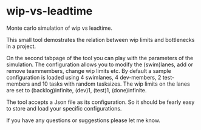 # wip-vs-leadtime
Monte carlo simulation of wip vs leadtime.

This small tool demostrates the relation between wip limits and bottlenecks in a project.

On the second tabpage of the tool you can play with the parameters of the simulation.
The configuration allows you to modify the (swim)lanes, add or remove teammembers, change wip limits etc.
By default a sample configuration is loaded using 4 swimlanes, 4 dev-members, 2 test-members and 10 tasks with random tasksizes. The wip limits on the lanes are set to (backlog)infinite, (dev)1, (test)1, (done)infinite.

The tool accepts a Json file as its configuration. 
So it should be fearly easy to store and load your specific configurations. 

If you have any questions or suggestions please let me know.
